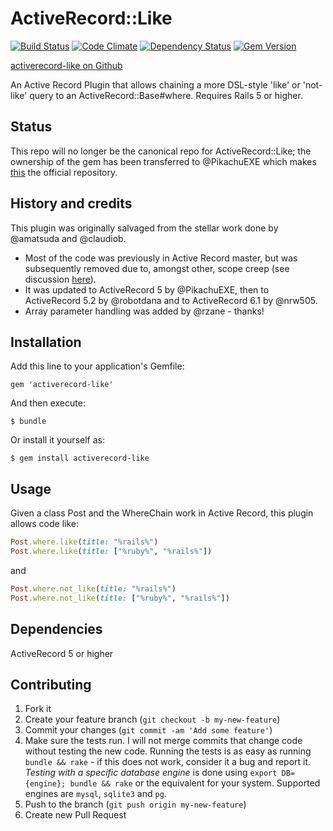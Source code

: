# ActiveRecord::Like

[![Build Status](https://travis-ci.org/ReneB/activerecord-like.png?branch=master)](https://travis-ci.org/ReneB/activerecord-like)
[![Code Climate](https://codeclimate.com/github/ReneB/activerecord-like.png)](https://codeclimate.com/github/ReneB/activerecord-like)
[![Dependency Status](https://gemnasium.com/ReneB/activerecord-like.png)](https://gemnasium.com/ReneB/activerecord-like)
[![Gem Version](https://badge.fury.io/rb/activerecord-like.png)](http://badge.fury.io/rb/activerecord-like)

[activerecord-like on Github](https://github.com/ReneB/activerecord-like)

An Active Record Plugin that allows chaining a more DSL-style 'like' or 'not-like' query to an ActiveRecord::Base#where. Requires Rails 5 or higher.

## Status

This repo will no longer be the canonical repo for ActiveRecord::Like; the ownership of the gem has been transferred to @PikachuEXE which makes [this](https://github.com/PikachuEXE/activerecord-like) the official repository. 

## History and credits

This plugin was originally salvaged from the stellar work done by @amatsuda and @claudiob.
* Most of the code was previously in Active Record master, but was subsequently removed due to, amongst other, scope creep (see discussion [here](https://github.com/rails/rails/commit/8d02afeaee8993bd0fde69687fdd9bf30921e805)).
* It was updated to ActiveRecord 5 by @PikachuEXE, then to ActiveRecord 5.2 by @robotdana and to ActiveRecord 6.1 by @nrw505.
* Array parameter handling was added by @rzane - thanks!

## Installation

Add this line to your application's Gemfile:

    gem 'activerecord-like'

And then execute:

    $ bundle

Or install it yourself as:

    $ gem install activerecord-like

## Usage

Given a class Post and the WhereChain work in Active Record, this plugin allows code like:

```ruby
Post.where.like(title: "%rails%")
Post.where.like(title: ["%ruby%", "%rails%"])
```

and

```ruby
Post.where.not_like(title: "%rails%")
Post.where.not_like(title: ["%ruby%", "%rails%"])
```

## Dependencies
ActiveRecord 5 or higher

## Contributing

1. Fork it
2. Create your feature branch (`git checkout -b my-new-feature`)
3. Commit your changes (`git commit -am 'Add some feature'`)
4. Make sure the tests run. I will not merge commits that change code without testing the new code. Running the tests is as easy as running `bundle && rake` - if this does not work, consider it a bug and report it. *Testing with a specific database engine* is done using `export DB={engine}; bundle && rake` or the equivalent for your system. Supported engines are `mysql`, `sqlite3` and `pg`.
5. Push to the branch (`git push origin my-new-feature`)
6. Create new Pull Request
